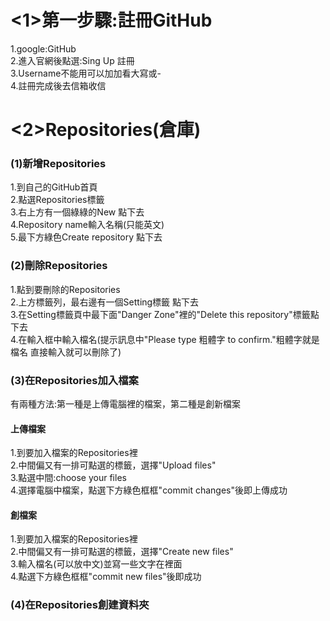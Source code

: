 <1>第一步驟:註冊GitHub
===================
1.google:GitHub<br>
2.進入官網後點選:Sing Up 註冊<br>
3.Username不能用可以加加看大寫或-<br>
4.註冊完成後去信箱收信<br>

<2>Repositories(倉庫)
================
### (1)新增Repositories
1.到自己的GitHub首頁<br>
2.點選Repositories標籤<br>
3.右上方有一個綠綠的New 點下去<br>
4.Repository name輸入名稱(只能英文)<br>
5.最下方綠色Create repository 點下去<br>

### (2)刪除Repositories

1.點到要刪除的Repositories<br>
2.上方標籤列，最右邊有一個Setting標籤 點下去<br>
3.在Setting標籤頁中最下面"Danger Zone"裡的"Delete this repository"標籤點下去<br>
4.在輸入框中輸入檔名(提示訊息中"Please type 粗體字 to confirm."粗體字就是檔名 直接輸入就可以刪除了)<br>

### (3)在Repositories加入檔案

有兩種方法:第一種是上傳電腦裡的檔案，第二種是創新檔案

#### 上傳檔案
1.到要加入檔案的Repositories裡<br>
2.中間偏又有一排可點選的標籤，選擇"Upload files"<br>
3.點選中間:choose your files<br>
4.選擇電腦中檔案，點選下方綠色框框"commit changes"後即上傳成功<br>

#### 創檔案
1.到要加入檔案的Repositories裡<br>
2.中間偏又有一排可點選的標籤，選擇"Create new files"<br>
3.輸入檔名(可以放中文)並寫一些文字在裡面<br>
4.點選下方綠色框框"commit new files"後即成功<br>

### (4)在Repositories創建資料夾

